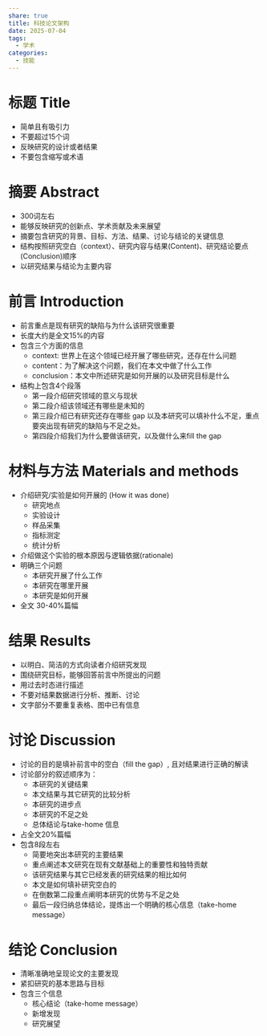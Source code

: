 ```yaml
---
share: true
title: 科技论文架构
date: 2025-07-04
tags:
  - 学术
categories:
  - 技能
---
```


# 标题 Title
- 简单且有吸引力
- 不要超过15个词
- 反映研究的设计或者结果
- 不要包含缩写或术语

# 摘要 Abstract
- 300词左右
- 能够反映研究的创新点、学术贡献及未来展望
- 摘要包含研究的背景、目标、方法、结果、讨论与结论的关键信息
- 结构按照研究空白（context）、研究内容与结果(Content)、研究结论要点(Conclusion)顺序
- 以研究结果与结论为主要内容

# 前言 Introduction
- 前言重点是现有研究的缺陷与为什么该研究很重要
- 长度大约是全文15%的内容
- 包含三个方面的信息
	- context: 世界上在这个领域已经开展了哪些研究，还存在什么问题
	- content：为了解决这个问题，我们在本文中做了什么工作
	- conclusion：本文中所述研究是如何开展的以及研究目标是什么 
- 结构上包含4个段落
	- 第一段介绍研究领域的意义与现状
	- 第二段介绍该领域还有哪些是未知的
	- 第三段介绍已有研究还存在哪些 gap 以及本研究可以填补什么不足，重点要突出现有研究的缺陷与不足之处。
	- 第四段介绍我们为什么要做该研究，以及做什么来fill the gap

# 材料与方法 Materials and methods
- 介绍研究/实验是如何开展的 (How it was done)
	- 研究地点
	- 实验设计
	- 样品采集
	- 指标测定
	- 统计分析
- 介绍做这个实验的根本原因与逻辑依据(rationale)
- 明确三个问题
	- 本研究开展了什么工作
	- 本研究在哪里开展
	- 本研究是如何开展
- 全文 30-40%篇幅

# 结果 Results
- 以明白、简洁的方式向读者介绍研究发现
- 围绕研究目标，能够回答前言中所提出的问题
- 用过去时态进行描述
- 不要对结果数据进行分析、推断、讨论
- 文字部分不要重复表格、图中已有信息

# 讨论 Discussion
- 讨论的目的是填补前言中的空白（fill the gap）, 且对结果进行正确的解读
- 讨论部分的叙述顺序为：
	- 本研究的关键结果
	- 本文结果与其它研究的比较分析
	- 本研究的进步点
	- 本研究的不足之处
	- 总体结论与take-home 信息
- 占全文20%篇幅
- 包含8段左右
	- 简要地突出本研究的主要结果
	- 重点阐述本文研究在现有文献基础上的重要性和独特贡献
	- 该研究结果与其它已经发表的研究结果的相比如何
	- 本文是如何填补研究空白的
	- 在倒数第二段重点阐明本研究的优势与不足之处
	- 最后一段归纳总体结论，提炼出一个明确的核心信息（take-home message）

# 结论 Conclusion
- 清晰准确地呈现论文的主要发现
- 紧扣研究的基本思路与目标
- 包含三个信息
	- 核心结论（take-home message）
	- 新增发现
	- 研究展望

